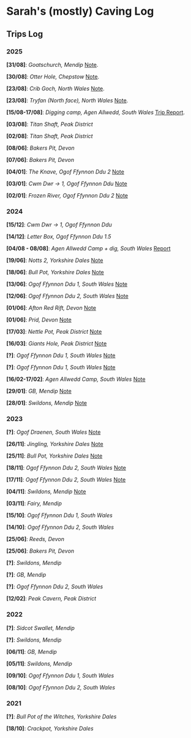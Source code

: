<!-- Google tag (gtag.js) -->
<script async src="https://www.googletagmanager.com/gtag/js?id=G-FB0MXVVDVV"></script>
<script>
  window.dataLayer = window.dataLayer || [];
  function gtag(){dataLayer.push(arguments);}
  gtag('js', new Date());

  gtag('config', 'G-FB0MXVVDVV');
</script>
<link rel="stylesheet" href="styles.css">

# Sarah's (mostly) Caving Log

## Trips Log
### 2025

**[31/08]**: *Goatschurch, Mendip*
[Note]().

**[30/08]**: *Otter Hole, Chepstow*
[Note]().

**[23/08]**: *Crib Goch, North Wales*
[Note]().

**[23/08]**: *Tryfan (North face), North Wales*
[Note]().

**[15/08-17/08]**: *Digging camp, Agen Allwedd, South Wales*
[Trip Report](trips/digging/aggy3.md).

**[03/08]**: *Titan Shaft, Peak District*

**[02/08]**: *Titan Shaft, Peak District*

**[08/06]**: *Bakers Pit, Devon*

**[07/06]**: *Bakers Pit, Devon*

**[04/01]**: *The Knave, Ogof Ffynnon Ddu 2*
[Note](/trips/2025/New_Year/04_01.md)

**[03/01]**: *Cwm Dwr -> 1, Ogof Ffynnon Ddu* 
[Note](/trips/2025/New_Year/03_01.md)

**[02/01]**: *Frozen River, Ogof Ffynnon Ddu 2* 
[Note](/trips/2025/New_Year/02_01.md)

### 2024

**[15/12]**: *Cwm Dwr -> 1, Ogof Ffynnon Ddu* 

**[14/12]**: *Letter Box, Ogof Ffynnon Ddu 1.5* 

**[04/08 - 08/08]**: *Agen Allwedd Camp + dig, South Wales* 
[Report](/trips/aggy_dig_2024.md)

**[19/06]**: *Notts 2, Yorkshire Dales*
[Note](/trips/notts_2024.md)

**[18/06]**: *Bull Pot, Yorkshire Dales* 
[Note](/trips/bull_pot_2024.md)

**[13/06]**: *Ogof Ffynnon Ddu 1, South Wales* 
[Note](/trips/ofd_13_06_24.md)

**[12/06]**: *Ogof Ffynnon Ddu 2, South Wales* 
[Note](/trips/ofd_12_06_24.md)

**[01/06]**: *Afton Red Rift, Devon* 
[Note](/trips/afton_2024.md)

**[01/06]**: *Prid, Devon* 
[Note](/trips/prid_2024.md)

**[17/03]**: *Nettle Pot, Peak District*
[Note](/trips/nettle_2024.md)

**[16/03]**: *Giants Hole, Peak District*
[Note](/trips/giants_2024.md)

**[?]**: *Ogof Ffynnon Ddu 1, South Wales*
[Note](/trips/knave.md)

**[?]**: *Ogof Ffynnon Ddu 1, South Wales*
[Note](/trips/schecc_ofd_24.md)

**[16/02-17/02]**: *Agen Allwedd Camp, South Wales*
[Note](/trips/aggy_camp_1.md)

**[29/01]**: *GB, Mendip*
[Note](/trips/gb_24.md)

**[28/01]**: *Swildons, Mendip*
[Note](/trips/swildons_24.md)

### 2023
**[?]**: *Ogof Draenen, South Wales*
[Note](/trips/2023/Draenan.md)

**[26/11]**: *Jingling, Yorkshire Dales*
[Note](/trips/2023/jingling.md)

**[25/11]**: *Bull Pot, Yorkshire Dales*
[Note](/trips/2023/bullpot.md)

**[18/11]**: *Ogof Ffynnon Ddu 2, South Wales*
[Note](/trips/2023/ofd2_26.md)

**[17/11]**: *Ogof Ffynnon Ddu 2, South Wales*
[Note](/trips/2023/ofd2_25.md)

**[04/11]**: *Swildons, Mendip*
[Note](/trips/2023/swildons_4.md)

**[03/11]**: *Fairy, Mendip*

**[15/10]**: *Ogof Ffynnon Ddu 1, South Wales*

**[14/10]**: *Ogof Ffynnon Ddu 2, South Wales*

**[25/06]**: *Reeds, Devon*

**[25/06]**: *Bakers Pit, Devon*

**[?]**: *Swildons, Mendip*

**[?]**: *GB, Mendip*

**[?]**: *Ogof Ffynnon Ddu 2, South Wales*

**[12/02]**: *Peak Cavern, Peak District*

### 2022

**[?]**: *Sidcot Swallet, Mendip*

**[?]**: *Swildons, Mendip*

**[06/11]**: *GB, Mendip*

**[05/11]**: *Swildons, Mendip*

**[09/10]**: *Ogof Ffynnon Ddu 1, South Wales*

**[08/10]**: *Ogof Ffynnon Ddu 2, South Wales*

### 2021
**[?]**: *Bull Pot of the Witches, Yorkshire Dales*

**[18/10]**: *Crackpot, Yorkshire Dales*












